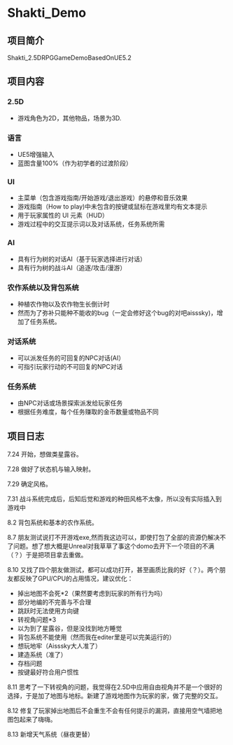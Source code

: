 # Shakti_Demo

## 项目简介
Shakti_2.5DRPGGameDemoBasedOnUE5.2
## 项目内容
### 2.5D
- 游戏角色为2D，其他物品，场景为3D.
### 语言
- UE5增强输入
- 蓝图含量100%（作为初学者的过渡阶段）
### UI
- 主菜单（包含游戏指南/开始游戏/退出游戏）的悬停和音乐效果
- 游戏指南（How to play)中未包含的按键或鼠标在游戏里均有文本提示
- 用于玩家属性的 UI 元素（HUD）
- 游戏过程中的交互提示词以及对话系统，任务系统所需
### AI
- 具有行为树的对话AI（基于玩家选择进行对话）
- 具有行为树的战斗AI（追逐/攻击/漫游）
### 农作系统以及背包系统
- 种植农作物以及农作物生长倒计时
- 然而为了弥补只能种不能收的bug（一定会修好这个bug的对吧aisssky)，增加了任务系统。
### 对话系统
- 可以派发任务的可回复的NPC对话(AI）
- 可指引玩家行动的不可回复的NPC对话
### 任务系统
- 由NPC对话或场景探索派发给玩家任务
- 根据任务难度，每个任务赚取的金币数量或物品不同
## 项目日志
7.24 开始，想做类星露谷。

7.28 做好了状态机与输入映射。

7.29 确定风格。

7.31 战斗系统完成后，后知后觉和游戏的种田风格不太像，所以没有实际插入到游戏中

8.2 背包系统和基本的农作系统。

8.7 朋友测试说打不开游戏exe,然而我这边可以，即使打包了全部的资源仍解决不了问题。想了想大概是Unreal对我草草了事这个domo去开下一个项目的不满（？）于是把项目拿去重做。

8.10 又找了四个朋友做测试，都可以成功打开，甚至画质比我的好（？）。两个朋友都反映了GPU/CPU的占用情况，建议优化：
- 掉出地图不会死*2（果然要考虑到玩家的所有行为吗）
- 部分地编的不完善与不合理
- 跳跃时无法使用方向键
- 转视角问题*3
- 以为到了星露谷，但是没找到地方睡觉
- 背包系统不能使用（然而我在editer里是可以完美运行的）
- 想玩地牢（Aisssky大人准了）
- 建造系统（准了）
- 存档问题
- 按键最好符合用户惯性

8.11 思考了一下转视角的问题，我觉得在2.5D中应用自由视角并不是一个很好的选择，于是加了地图与地标。新建了游戏地图作为玩家的家，做了完整的交互。

8.12 修复了玩家掉出地图后不会重生不会有任何提示的漏洞，直接用空气墙把地图包起来了嗨嗨。

8.13 新增天气系统（昼夜更替）
